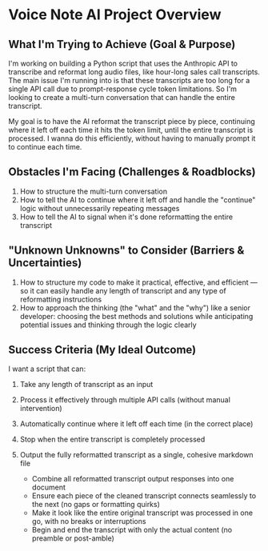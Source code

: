 # Voice Note AI Project Overview

## What I'm Trying to Achieve (Goal & Purpose)

I'm working on building a Python script that uses the Anthropic API to transcribe and reformat long audio files, like hour-long sales call transcripts. The main issue I'm running into is that these transcripts are too long for a single API call due to prompt-response cycle token limitations. So I'm looking to create a multi-turn conversation that can handle the entire transcript.

My goal is to have the AI reformat the transcript piece by piece, continuing where it left off each time it hits the token limit, until the entire transcript is processed. I wanna do this efficiently, without having to manually prompt it to continue each time.

## Obstacles I'm Facing (Challenges & Roadblocks)

1. How to structure the multi-turn conversation
2. How to tell the AI to continue where it left off and handle the "continue" logic without unnecessarily repeating messages
3. How to tell the AI to signal when it's done reformatting the entire transcript

## "Unknown Unknowns" to Consider (Barriers & Uncertainties)

1. How to structure my code to make it practical, effective, and efficient — so it can easily handle any length of transcript and any type of reformatting instructions
2. How to approach the thinking (the "what" and the "why") like a senior developer: choosing the best methods and solutions while anticipating potential issues and thinking through the logic clearly

## Success Criteria (My Ideal Outcome)

I want a script that can:

1. Take any length of transcript as an input
2. Process it effectively through multiple API calls (without manual intervention)
3. Automatically continue where it left off each time (in the correct place)
4. Stop when the entire transcript is completely processed
5. Output the fully reformatted transcript as a single, cohesive markdown file

   - Combine all reformatted transcript output responses into one document
   - Ensure each piece of the cleaned transcript connects seamlessly to the next (no gaps or formatting quirks)
   - Make it look like the entire original transcript was processed in one go, with no breaks or interruptions
   - Begin and end the transcript with only the actual content (no preamble or post-amble)
